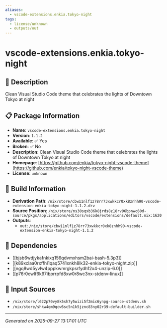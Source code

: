 ```yaml
---
aliases:
  - vscode-extensions.enkia.tokyo-night
tags:
  - license/unknown
  - outputs/out
---
```


# vscode-extensions.enkia.tokyo-night

## 📝 Description

Clean Visual Studio Code theme that celebrates the lights of Downtown Tokyo at night

## 📋 Package Information

- **Name**: `vscode-extensions.enkia.tokyo-night`
- **Version**: `1.1.2`
- **Available**: ✅ Yes
- **Broken**: ✅ No
- **Description**: Clean Visual Studio Code theme that celebrates the lights of Downtown Tokyo at night
- **Homepage**: [https://github.com/enkia/tokyo-night-vscode-theme](https://github.com/enkia/tokyo-night-vscode-theme)
- **License**: `unknown`

## 🔧 Build Information

- **Derivation Path**: `/nix/store/cbw11nlf1z78rr73xwkkcr0xk8znhh90-vscode-extension-enkia-tokyo-night-1.1.2.drv`
- **Source Position**: `/nix/store/ns30sqxb36k8jrds8z18rv96bpnwc60d-source/pkgs/applications/editors/vscode/extensions/default.nix:1620`
- **Outputs**:
  - `out`:  `/nix/store/cbw11nlf1z78rr73xwkkcr0xk8znhh90-vscode-extension-enkia-tokyo-night-1.1.2`

## 🔗 Dependencies

- [[bjsb6wdjykafnkixq156qdvmxhsm2bai-bash-5.3p3]]
- [[k89xclaa0rxffhl1qaq5741xnkh8lk32-enkia-tokyo-night.zip]]
- [[ngq8wd5yvlw4pppkwmrgkpsrfydh12x4-unzip-6.0]]
- [[p76r0cwlf6k97ibprrpfd8xw0r8wc3nx-stdenv-linux]]

## 📁 Input Sources

- `/nix/store/l622p70vy8k5sh7y5wizi5f2mic6ynpg-source-stdenv.sh`
- `/nix/store/shkw4qm9qcw5sc5n1k5jznc83ny02r39-default-builder.sh`

---
*Generated on 2025-09-27 13:17:01 UTC*
